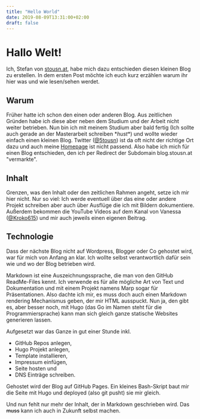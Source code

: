 ```yaml
---
title: "Hello World"
date: 2019-08-09T13:31:00+02:00
draft: false
---
```

# Hallo Welt!

Ich, Stefan von <a href="stousn.at">stousn.at</a>, habe mich dazu entschieden diesen kleinen Blog zu erstellen.
In dem ersten Post möchte ich euch kurz erzählen warum ihr hier was und wie lesen/sehen werdet.

<!--more-->

## Warum
Früher hatte ich schon den einen oder anderen Blog. Aus zeitlichen Gründen habe ich diese aber neben dem Studium und der Arbeit nicht weiter betrieben. 
Nun bin ich mit meinem Studium aber bald fertig (Ich sollte auch gerade an der Masterarbeit schreiben \**hust*\*) und wollte wieder einfach einen kleinen Blog. 
Twitter (<a href="http://twitter.com/5tousn">@5tousn</a>) ist da oft nicht der richtige Ort dazu und auch meine <a href="https://stousn.at">Homepage</a> ist nicht passend. Also habe ich mich für einen Blog entschieden, den ich per Redirect der Subdomain blog.stousn.at "vermarkte".

## Inhalt
Grenzen, was den Inhalt oder den zeitlichen Rahmen angeht, setze ich mir hier nicht. Nur so viel: Ich werde eventuell über das eine oder andere Projekt schreiben aber auch über Ausflüge die ich mit Bildern dokumentiere. Außerdem bekommen die YouTube Videos auf dem Kanal von Vanessa (<a href="http://twitter.com/Kroko615">@Kroko615</a>) und mir auch jeweils einen eigenen Beitrag. 

## Technologie
Dass der nächste Blog nicht auf Wordpress, Blogger oder Co gehostet wird, war für mich von Anfang an klar. Ich wollte selbst verantwortlich dafür sein wie und wo der Blog betrieben wird. 

Markdown ist eine Auszeichnungssprache, die man von den GitHub ReadMe-Files kennt. Ich verwende es für alle mögliche Art von Text und Dokumentation und mit einem Projekt namens Marp sogar für Präsentationen. Also dachte ich mir, es muss doch auch einen Markdown rendering Mechanismus geben, der mir HTML ausspuckt. 
Nun ja, den gibt es, aber besser noch, mit Hugo (das Go im Namen steht für die Programmiersprache) kann man sich gleich ganze statische Websites generieren lassen.

Aufgesetzt war das Ganze in gut einer Stunde inkl.

* GitHub Repos anlegen,
* Hugo Projekt anlegen,
* Template installieren,
* Impressum einfügen,
* Seite hosten und
* DNS Einträge schreiben.
  
Gehostet wird der Blog auf GitHub Pages. Ein kleines Bash-Skript baut mir die Seite mit Hugo und deployed (also git pusht) sie mir gleich.

Und nun fehlt nur mehr der Inhalt, der in Markdown geschrieben wird. Das ~~muss~~ kann ich auch in Zukunft selbst machen.
